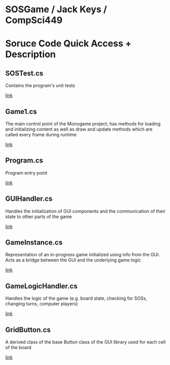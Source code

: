 # SOSGame / Jack Keys / CompSci449

# Soruce Code Quick Access + Description

## SOSTest.cs

Contains the program's unit tests

[link](https://github.com/Vulpolox/SOSGame/blob/main/SOSGame/SOSTests/SOSTests.cs)

## Game1.cs

The main control point of the Monogame project; has methods for loading and initializing content as well as draw and update methods which are called every frame during runtime

[link](https://github.com/Vulpolox/SOSGame/blob/main/SOSGame/SOSGame/Game1.cs)

## Program.cs

Program entry point

[link](https://github.com/Vulpolox/SOSGame/blob/main/SOSGame/SOSGame/Program.cs)

## GUIHandler.cs

Handles the initialization of GUI components and the communication of their state to other parts of the game

[link](https://github.com/Vulpolox/SOSGame/blob/main/SOSGame/SOSGame/GUIHandler.cs)

## GameInstance.cs

Representation of an in-progress game initialized using info from the GUI. Acts as a bridge between the GUI and the underlying game logic

[link](https://github.com/Vulpolox/SOSGame/blob/main/SOSGame/SOSGame/GameInstance.cs)

## GameLogicHandler.cs

Handles the logic of the game (e.g. board state, checking for SOSs, changing turns, computer players)

[link](https://github.com/Vulpolox/SOSGame/blob/main/SOSGame/SOSGame/GameLogicHandler.cs)

## GridButton.cs

A derived class of the base Button class of the GUI library used for each cell of the board

[link](https://github.com/Vulpolox/SOSGame/blob/main/SOSGame/SOSGame/GridButton.cs)


 
